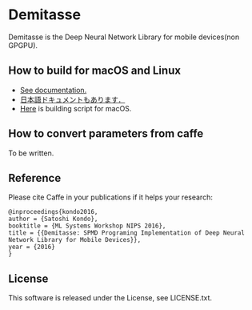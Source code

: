 Demitasse
=====

Demitasse is the Deep Neural Network Library for mobile devices(non GPGPU).

## How to build for macOS and Linux

* [See documentation.](https://github.com/DensoITLab/Demitasse/blob/master/doc/build_for_ios.md)
* [日本語ドキュメントもあります．](https://github.com/DensoITLab/Demitasse/blob/master/doc/build_for_ios_ja.md)
* [Here](https://gist.github.com/sonsongithub/b836d8cf7d81b600e7f0fe18fa5f261a) is building script for macOS.

## How to convert parameters from caffe

To be written.

## Reference

Please cite Caffe in your publications if it helps your research:

```
@inproceedings{kondo2016,
author = {Satoshi Kondo},
booktitle = {ML Systems Workshop NIPS 2016},
title = {{Demitasse: SPMD Programing Implementation of Deep Neural Network Library for Mobile Devices}},
year = {2016}
}
```

## License

This software is released under the License, see LICENSE.txt.
